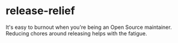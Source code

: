 # release-relief
It's easy to burnout when you're being an Open Source maintainer. Reducing chores around releasing helps with the fatigue.
